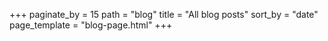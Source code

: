 +++
paginate_by = 15
path = "blog"
title = "All blog posts"
sort_by = "date"
page_template = "blog-page.html"
+++

